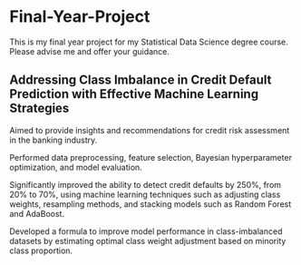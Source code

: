 # Final-Year-Project
This is my final year project for my Statistical Data Science degree course. Please advise me and offer your guidance.

## **Addressing Class Imbalance in Credit Default Prediction with Effective Machine Learning Strategies**

Aimed to provide insights and recommendations for credit risk assessment in the banking industry.

Performed data preprocessing, feature selection, Bayesian hyperparameter optimization, and model evaluation.

Significantly improved the ability to detect credit defaults by 250%, from 20% to 70%, using machine learning techniques such as adjusting class weights, resampling methods, and stacking models such as Random Forest and AdaBoost.

Developed a formula to improve model performance in class-imbalanced datasets by estimating optimal class weight adjustment based on minority class proportion.
